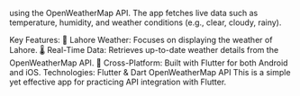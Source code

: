  using the OpenWeatherMap API. The app fetches live data such as temperature, humidity, and weather conditions (e.g., clear, cloudy, rainy).

Key Features:
📍 Lahore Weather: Focuses on displaying the weather of Lahore.
🌡️ Real-Time Data: Retrieves up-to-date weather details from the OpenWeatherMap API.
📱 Cross-Platform: Built with Flutter for both Android and iOS.
Technologies:
Flutter & Dart
OpenWeatherMap API
This is a simple yet effective app for practicing API integration with Flutter.
